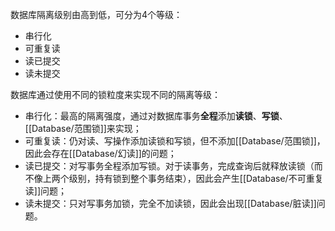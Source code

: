 数据库隔离级别由高到低，可分为4个等级：

- 串行化
- 可重复读
- 读已提交
- 读未提交

数据库通过使用不同的锁粒度来实现不同的隔离等级：

- 串行化：最高的隔离强度，通过对数据库事务**全程**添加**读锁**、**写锁**、[[Database/范围锁]]来实现；
- 可重复读：仍对读、写操作添加读锁和写锁，但不添加[[Database/范围锁]]，因此会存在[[Database/幻读]]的问题；
- 读已提交：对写事务全程添加写锁。对于读事务，完成查询后就释放读锁（而不像上两个级别，持有锁到整个事务结束），因此会产生[[Database/不可重复读]]问题；
- 读未提交：只对写事务加锁，完全不加读锁，因此会出现[[Database/脏读]]问题。